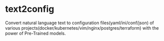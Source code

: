 # text2config
Convert natural language text to configuration files(yaml/ini/conf/json) of various projects(docker/kubernetes/vim/nginx/postgres/terraform) with the power of Pre-Trained models.
